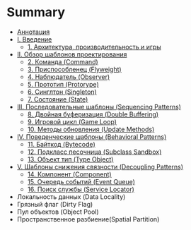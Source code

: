 # Summary

* [Аннотация](README.md)
* [I. Введение](chapter-1/1-introduction.md)
   * [1. Архитектура, производительность и игры](chapter-1/1.1-architecture-performance-and-games.md)
* [II. Обзор шаблонов проектирования](chapter-2/2-design-patterns-revisited.md)
   * [2. Команда (Command)](chapter-2/2.1-command.md)
   * [3. Приспособленец (Flyweight)](chapter-2/2.2-flyweight.md)
   * [4. Наблюдатель (Observer)](chapter-2/2.3-observer.md)
   * [5. Прототип (Protorype)](2.4-prototype.md)
   * [6. Синглтон (Singleton)](2.5-singleton.md)
   * [7. Состояние (State)](2.6-state.md)
* [III. Последовательные шаблоны (Sequencing Patterns)](chapter-3/3-sequencing-patterns.md)
   * [8. Двойная буферизация (Double Buffering)](chapter-3/3.1-double-buffering.md)
   * [9. Игровой цикл (Game Loop)](chapter-3/3.2-3.2-game-loop.md)
   * [10. Методы обновления (Update Methods)](chapter-3/3.3-update-methods.md)
* [IV. Поведенческие шаблоны (Behavioral Patterns)](chapter-4/4-behavioral-patterns.md)
   * [11. Байткод (Bytecode)](chapter-4/4.1-bytecode.md)
   * [12. Подкласс песочница (Subclass Sandbox)](chapter-4/4.2-subclass-sandbox.md)
   * [13. Объект тип (Type Object)](chapter-4/4.3-type-object.md)
* [V. Шаблоны снижения связности (Decoupling Patterns)](chapter-5/5-decoupling-patterns.md)
   * [14. Компонент (Component)](chapter-5/5.1-component.md)
   * [15. Очередь событий (Event Queue)](chapter-5/5.2-event-queue.md)
   * [16. Поиск службы (Service Locator)](chapter-5/)
* Локальность данных (Data Locality)
* Грязный флаг (Dirty Flag)
* Пул объектов (Object Pool)
* Пространственное разбиение(Spatial Partition)

